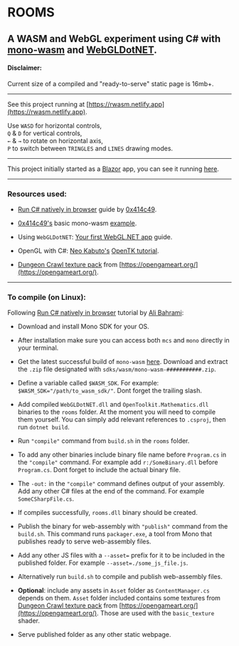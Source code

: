 # ROOMS
 
## A WASM and WebGL experiment using C# with [mono-wasm](https://www.mono-project.com/news/2018/01/16/mono-static-webassembly-compilation/ "mono-wasm") and [WebGLDotNET](https://github.com/WaveEngine/WebGL.NET "WebGLDotNET").



#### Disclaimer:

Current size of a compiled and "ready-to-serve" static page is 16mb+.

***

See this project running at [https://rwasm.netlify.app](https://rwasm.netlify.app).

Use `WASD` for horizontal controls,  
`Q` & `D` for vertical controls,  
`←` & `→` to rotate on horizontal axis,  
`P` to switch between `TRINGLES` and `LINES` drawing modes.

***

This project initially started as a [Blazor](https://dotnet.microsoft.com/apps/aspnet/web-apps/blazor) app, you can see it running [here](https://dwasm.netlify.app).

***

### Resources used:

* [Run C# natively in browser](https://itnext.io/run-c-natively-in-the-browser-through-the-web-assembly-via-mono-wasm-60f3d55dd05a) guide by [0x414c49](https://github.com/0x414c49).

* [0x414c49's](https://github.com/0x414c49) basic mono-wasm [example](https://github.com/0x414c49/mono-wasm-example).

* Using `WebGLDotNET`: [Your first WebGL.NET app](https://geeks.ms/xamarinteam/2019/08/28/your-first-webgldotnet-app/) guide.

* OpenGL with C#: [Neo Kabuto's](https://neokabuto.blogspot.com/) [OpenTK tutorial](https://neokabuto.blogspot.com/p/tutorials.html).

* [Dungeon Crawl texture pack](https://opengameart.org/content/dungeon-crawl-32x32-tiles-supplemental) from [https://opengameart.org/](https://opengameart.org/).

***

### To compile (on Linux):

Following [Run C# natively in browser](https://itnext.io/run-c-natively-in-the-browser-through-the-web-assembly-via-mono-wasm-60f3d55dd05a "Run C# natively in browser") tutorial by [Ali Bahrami](https://github.com/0x414c49):

* Download and install Mono SDK for your OS.

* After installation make sure you can access both `mcs` and `mono` directly in your terminal.

* Get the latest successful build of `mono-wasm` [here](https://jenkins.mono-project.com/job/test-mono-mainline-wasm/label=ubuntu-1804-amd64/lastSuccessfulBuild/Azure/). Download and extract the `.zip` file designated with `sdks/wasm/mono-wasm-###########.zip`.

* Define a variable called `$WASM_SDK`. For example: `$WASM_SDK="/path/to_wasm_sdk/"`. Dont forget the trailing slash.

* Add compiled `WebGLDotNET.dll` and `OpenToolkit.Mathematics.dll` binaries to the `rooms` folder. At the moment you will need to compile them yourself. You can simply add relevant references to `.csproj`, then run `dotnet build`.

* Run `"compile"` command from `build.sh` in the `rooms` folder.

* To add any other binaries include binary file name before `Program.cs` in the `"compile"` command. For example add `r:/SomeBinary.dll` before `Program.cs`. Dont forget to include the actual binary file.

* The `-out:` in the `"compile"` command defines output of your assembly. Add any other C# files at the end of the command. For example `SomeCSharpFile.cs`.

* If compiles successfully, `rooms.dll` binary should be created.

* Publish the binary for web-assembly with `"publish"` command from the `build.sh`. This command runs `packager.exe`, a tool from Mono that publishes ready to serve web-assembly files.

* Add any other JS files with a `--asset=` prefix for it to be included in the published folder. For example `--asset=./some_js_file.js`.

* Alternatively run `build.sh` to compile and publish web-assembly files.

* __Optional__: include any assets in `Asset` folder as `ContentManager.cs` depends on them. `Asset` folder included contains some textures from [Dungeon Crawl texture pack](https://opengameart.org/content/dungeon-crawl-32x32-tiles-supplemental) from [https://opengameart.org/](https://opengameart.org/). Those are used with the `basic_texture` shader.

* Serve published folder as any other static webpage.